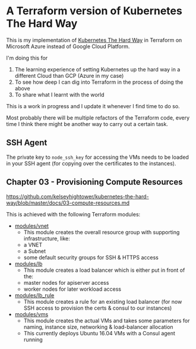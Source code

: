 # A Terraform version of Kubernetes The Hard Way

This is my implementation of [Kubernetes The Hard Way](https://github.com/kelseyhightower/kubernetes-the-hard-way) in Terraform on Microsoft Azure instead of Google Cloud Platform.

I'm doing this for 

1. The learning experience of setting Kubernetes up the hard way in a different Cloud than GCP (Azure in my case)
2. To see how deep I can dig into Terraform in the process of doing the above
3. To share what I learnt with the world

This is a work in progress and I update it whenever I find time to do so.

Most probably there will be multiple refactors of the Terraform code, every time I think there might be another way to carry out a certain task.

## SSH Agent

The private key to `node_ssh_key` for accessing the VMs needs to be loaded in your SSH agent (for copying over the certificates to the instances).

## Chapter 03 - Provisioning Compute Resources

https://github.com/kelseyhightower/kubernetes-the-hard-way/blob/master/docs/03-compute-resources.md

This is achieved with the following Terraform modules:

- [modules/vnet](modules/vnet)
  - This module creates the overall resource group with supporting infrastructure, like:
  - a VNET
  - a Subnet
  - some default security groups for SSH & HTTPS access
- [modules/lb](modules/lb)
  - This module creates a load balancer which is either put in front of the: 
  - master nodes for apiserver access
  - worker nodes for later workload access
- [modules/lb_rule](modules/lb_rule)
  - This module creates a rule for an existing load balancer (for now SSH access to provision the certs & consul to our instances)
- [modules/vms](modules/vms)
  - This module creates the actual VMs and takes some parameters for naming, instance size, networking & load-balancer allocation
  - This currently deploys Ubuntu 16.04 VMs with a Consul agent running